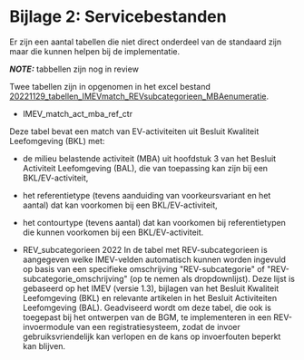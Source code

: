 Bijlage 2: Servicebestanden
=========

Er zijn een aantal tabellen die niet direct onderdeel van de standaard zijn maar die kunnen helpen bij de implementatie.

**_NOTE:_** tabbellen zijn nog in review


Twee tabellen zijn in opgenomen in het excel bestand [20221129_tabellen_IMEVmatch_REVsubcategorieen_MBAenumeratie](https://github.com/Geonovum/imev-werkomgeving/raw/main/docs/20221129_tabellen_IMEVmatch_REVsubcategorieen_MBAenumeratie.xlsx).

- IMEV_match_act_mba_ref_ctr

Deze tabel bevat een match van EV-activiteiten uit Besluit Kwaliteit Leefomgeving (BKL) met: 
- de milieu belastende activiteit (MBA) uit hoofdstuk 3 van het Besluit Activiteit Leefomgeving (BAL), die van toepassing kan zijn bij een BKL/EV-activiteit,
- het referentietype (tevens aanduiding van voorkeursvariant en het aantal) dat kan voorkomen bij een BKL/EV-activiteit,
- het contourtype (tevens aantal) dat kan voorkomen bij referentietypen die kunnen voorkomen bij een BKL/EV-activiteit.



- REV_subcategorieen 2022
In de tabel met REV-subcategorieen is aangegeven welke IMEV-velden automatisch kunnen worden ingevuld op basis van een specifieke omschrijving "REV-subcategorie" of "REV-subcategorie_omschrijving" (op te nemen als dropdownlijst). Deze lijst is gebaseerd op het IMEV (versie 1.3), bijlagen van het Besluit Kwaliteit Leefomgeving (BKL) en relevante artikelen in het Besluit Activiteiten Leefomgeving (BAL). 
Geadviseerd wordt om deze tabel, die ook is toegepast bij het ontwerpen van de BGM, te implementeren in een REV-invoermodule van een registratiesysteem, zodat de invoer gebruiksvriendelijk kan verlopen en de kans op invoerfouten beperkt kan blijven. 






